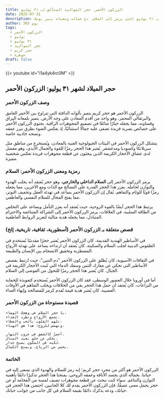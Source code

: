 ```yaml
---
title: الزركون الأحمر، حجر المواليد المتألق لـ ٣١ يوليو
date: 2025-07-31
description: اشعر بأهمية الزركون الأحمر، حجر المواليد لـ ٣١ يوليو الذي يرمز إلى السلام. دع جماله ومعناه ينير يومك.
author: 365 يوم
tags:
  - الزركون الأحمر
  - يوليو
  - ٣١ يوليو
  - حجر المواليد
  - حجر كريم
  - جوهرة
draft: false
---
```


{{< youtube id="i1a4yk4rc0M" >}}

## حجر الميلاد لشهر ٣١ يوليو: الزركون الأحمر

### وصف الزركون الأحمر

الزركون الأحمر هو حجر كريم يتميز بألوانه الدافئة التي تتراوح بين الأحمر الغامق والبرتقالي المحمر، وهو واحد من أقدم المعادن على وجه الأرض. يتميز بلمعانه البراق وقساوته، مما يجعله خيارًا شائعًا في تصميم المجوهرات الراقية. يحتوي الزركون الأحمر على خصائص بصرية فريدة تضفي عليه جمالًا استثنائيًا، إذ يعكس الضوء بطرق تبرز عمقه وتمنحه جاذبية خاصة.

يتشكل الزركون الأحمر في البيئات الجيولوجية الغنية بالمعادن، ويُستخرج من مناطق مثل سريلانكا وكمبوديا ومدغشقر. يُعتبر هذا الحجر رمزًا للقوة والجمال الأبدي، وهو مفضل لدى عشاق الأحجار الكريمة الذين يبحثون عن قطعة مجوهرات فريدة تعكس شخصية مميزة.

### رمزية ومعنى الزركون الأحمر: السلام

يرمز الزركون الأحمر إلى **السلام الداخلي والخارجي**، وهو حجر يُعتقد أنه يجلب الهدوء والتوازن لحامله. يعزز هذا الحجر القدرة على التصالح مع الذات ومع الآخرين، مما يجعله رمزًا قويًا للوئام والتفاهم. يُقال إن الزركون الأحمر يساعد في تهدئة العقل وتخفيف التوتر، مما يفتح المجال للسلام النفسي والعاطفي.

يرتبط هذا الحجر أيضًا بالقوة الروحية، حيث يُعتقد أنه يعزز التأمل ويساعد على التخلص من الطاقة السلبية. في العلاقات، يرمز الزركون الأحمر إلى الشراكة المتناغمة والاحترام المتبادل، مما يجعله هدية مثالية لتعزيز الروابط العاطفية.

### قصص متعلقة بـ الزركون الأحمر (أسطورية، ثقافية، تاريخية، إلخ)

في الأساطير الهندية القديمة، كان الزركون الأحمر يُعتبر حجرًا مقدسًا يُستخدم في الطقوس الدينية لجلب السلام والسكينة. كان يُعتقد أن ارتداءه يساعد على تهدئة الأرواح المضطربة وتحقيق الانسجام بين الإنسان والطبيعة.

في الثقافات الآسيوية، كان يُطلق على الزركون الأحمر "دم التنين"، حيث ارتبط بقصص الأساطير التي تحكي عن معارك التنين وسفك الدماء التي تُنبت الأحجار الكريمة في الجبال. كان يُعتبر هذا الحجر رمزًا للتحول من الفوضى إلى السلام.

أما في أوروبا خلال العصور الوسطى، فقد كان الزركون الأحمر يُستخدم كتعويذة للحماية من النزاعات. كان يُعتقد أن حمل هذا الحجر يقي من الخلافات ويجلب التفاهم في الأوقات العصيبة. كان يُعتبر هدية قيمة تُقدم كرمز للمصالحة وإنهاء العداء.

### قصيدة مستوحاة من الزركون الأحمر

```
يا حجر السلام في وهجك الوضاء،  
تجمع الأرواح وتطرد العداء.  
تلهم القلوب بالحب والعطاء،  
وتهمس للروح: هذا هو الهناء.

أحمرٌ كالشفق في غروب النهار،  
يحكي عن حلمٍ بعيد المنال.  
لكنه في السكون يصبح جدار،  
يحمي من الرياح، ويمنح الكمال.
```

### الخاتمة

الزركون الأحمر هو أكثر من مجرد حجر كريم؛ إنه رمز للسلام والهدوء الذي نسعى إليه في حياتنا. بجماله الذي يجسد الأناقة وعمقه الروحي، يمنحنا هذا الحجر تذكيرًا دائمًا بأهمية التوازن والتناغم. سواء كنت تبحث عن قطعة مجوهرات تضيف لمسة من الفخامة أو عن حجر يحمل معنى عميقًا، فإن الزركون الأحمر يقدم لك كلا الجانبين. احتضن هذا الحجر في حياتك، ودعه يذكرك دائمًا بقيمة السلام في كل جانب من جوانب حياتك.